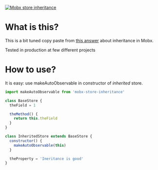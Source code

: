 [![Mobx store inheritance](https://github.com/inoyakaigor/mobx-store-inheritance/actions/workflows/npm-publish.yml/badge.svg)](https://github.com/inoyakaigor/mobx-store-inheritance/actions/workflows/npm-publish.yml)

# What is this?

This is a bit tuned copy paste from [this answer](https://github.com/mobxjs/mobx/discussions/2850#discussioncomment-497321) about inheritance in Mobx.

Tested in production at few different projects

# How to use?

It is easy: use makeAutoObservable in constructor of _inherited_ store.

```javascript
import makeAutoObservable from 'mobx-store-inheritance'

class BaseStore {
  theField = 1

  theMethod() {
    return this.theField
  }
}

class InheritedStore extends BaseStore {
  constructor() {
    makeAutoObservable(this)
  }

  theProperty = 'Ineritance is good'
}
```
